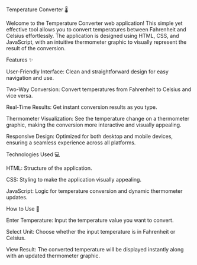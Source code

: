 Temperature Converter 🌡️

Welcome to the Temperature Converter web application! This simple yet effective tool allows you to convert temperatures between Fahrenheit and Celsius effortlessly. The application is designed using HTML, CSS, and JavaScript, with an intuitive thermometer graphic to visually represent the result of the conversion.

Features ✨

User-Friendly Interface: Clean and straightforward design for easy navigation and use.

Two-Way Conversion: Convert temperatures from Fahrenheit to Celsius and vice versa.

Real-Time Results: Get instant conversion results as you type.

Thermometer Visualization: See the temperature change on a thermometer graphic, making the conversion more interactive and visually appealing.

Responsive Design: Optimized for both desktop and mobile devices, ensuring a seamless experience across all platforms.


Technologies Used 💻

HTML: Structure of the application.

CSS: Styling to make the application visually appealing.

JavaScript: Logic for temperature conversion and dynamic thermometer updates.

How to Use 🚀

Enter Temperature: Input the temperature value you want to convert.

Select Unit: Choose whether the input temperature is in Fahrenheit or Celsius.

View Result: The converted temperature will be displayed instantly along with an updated thermometer graphic.
